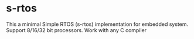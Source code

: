 # s-rtos
This a minimal Simple RTOS (s-rtos)  implementation for embedded system. Support 8/16/32 bit processors. Work with any C compiler

